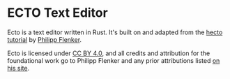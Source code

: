 # ECTO Text Editor

Ecto is a text editor written in Rust. It's built on and adapted from the [hecto tutorial](https://www.flenker.blog/hecto/) by [Philipp Flenker](https://github.com/pflenker).

Ecto is licensed under [CC BY 4.0](https://creativecommons.org/licenses/by/4.0/), and all credits and attribution for the foundational work go to Philipp Flenker and any prior attributions listed [on his site](https://www.flenker.blog/hecto-appendices/#credits).

